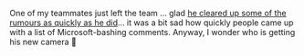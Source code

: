 One of my teammates just left the team &#8230; glad <a href="http://scobleizer.wordpress.com/2006/06/10/correcting-the-record-about-microsoft/" target="_blank" class="broken_link">he cleared up some of the rumours as quickly as he did</a>&#8230; it was a bit sad how quickly people came up with a list of Microsoft-bashing comments. Anyway, I wonder who is getting his new camera 🙂